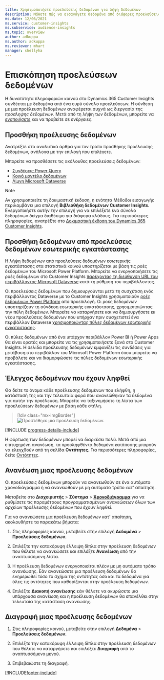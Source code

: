 ```yaml
---
title: Χρησιμοποιήστε προελεύσεις δεδομένων για λήψη δεδομένων
description: Μάθετε πώς να εισαγάγετε δεδομένα από διάφορες προελεύσεις.
ms.date: 12/06/2021
ms.service: customer-insights
ms.subservice: audience-insights
ms.topic: overview
author: adkuppa
ms.author: adkuppa
ms.reviewer: mhart
manager: shellyha
---
```


# <a name="data-sources-overview"></a>Επισκόπηση προελεύσεων δεδομένων



Η δυνατότητα πληροφοριών κοινού στο Dynamics 365 Customer Insights συνδέεται με δεδομένα από ένα ευρύ σύνολο προελεύσεων. Η σύνδεση με μια προέλευση δεδομένων αναφέρεται συχνά ως διεργασία της *πρόσληψης δεδομένων*. Μετά από τη λήψη των δεδομένων, μπορείτε να [ενοποιήσετε](data-unification.md) και να προβείτε σε ενέργειες.

## <a name="add-a-data-source"></a>Προσθήκη προέλευσης δεδομένων

Ανατρέξτε στα αναλυτικά άρθρα για τον τρόπο προσθήκης προέλευσης δεδομένων, ανάλογα με την επιλογή που επιλέγετε.

Μπορείτε να προσθέσετε τις ακόλουθες προελεύσεις δεδομένων:

- [Συνδέσεις Power Query](connect-power-query.md)
- [Κοινό μοντέλο δεδομένων](connect-common-data-model.md)
- [Λίμνη Microsoft Dataverse](connect-dataverse-managed-lake.md)

> [!NOTE]
> Αν χρησιμοποιείτε τη δοκιμαστική έκδοση, η ενότητα Μέθοδοι εισαγωγής περιλαμβάνει μια επιλογή **Βιβλιοθήκη δεδομένων Customer Insights**. Ενεργοποιήστε αυτήν την επιλογή για να επιλέξετε ένα σύνολο δεδομένων δείγμα διαθέσιμο για διάφορα κλάδους. Για περισσότερες πληροφορίες, ανατρέξτε στο [Δοκιμαστική έκδοση του Dynamics 365 Customer Insights](../trial-signup.md).

## <a name="add-data-from-on-premises-data-sources"></a>Προσθήκη δεδομένων από προελεύσεις δεδομένων εσωτερικής εγκατάστασης

Η λήψη δεδομένων από προελεύσεις δεδομένων εσωτερικής εγκατάστασης στα στατιστικά κοινού υποστηρίζεται με βάση τις ροές δεδομένων του Microsoft Power Platform. Μπορείτε να ενεργοποιήσετε τις ροές δεδομένων στο Customer Insights [παρέχοντας τη διεύθυνση URL του περιβάλλοντος Microsoft Dataverse](create-environment.md) κατά τη ρύθμιση του περιβάλλοντος.

Οι προελεύσεις δεδομένων που δημιουργούνται μετά τη συσχέτιση ενός περιβάλλοντος Dataverse με το Customer Insights χρησιμοποιούν [ροές δεδομένων Power Platform](/power-query/dataflows/overview-dataflows-across-power-platform-dynamics-365) από προεπιλογή. Οι ροές δεδομένων υποστηρίζουν τη σύνδεση εσωτερικής εγκατάστασης, χρησιμοποιώντας την πύλη δεδομένων. Μπορείτε να καταργήσετε και να δημιουργήσετε εκ νέου προελεύσεις δεδομένων που υπήρχαν πριν συσχετιστεί ένα περιβάλλον Dataverse [χρησιμοποιώντας πύλες δεδομένων εσωτερικής εγκατάστασης](/data-integration/gateway/service-gateway-app).

Οι πύλες δεδομένων από ένα υπάρχον περιβάλλον Power BI ή Power Apps θα είναι ορατές και μπορείτε να τις χρησιμοποιήσετε ξανά στο Customer Insights. Η σελίδα προέλευσης δεδομένων εμφανίζει τις συνδέσεις για μετάβαση στο περιβάλλον του Microsoft Power Platform όπου μπορείτε να προβάλετε και να διαμορφώσετε τις πύλες δεδομένων εσωτερικής εγκατάστασης.

## <a name="review-ingested-data"></a>Έλεγχος δεδομένων που έχουν ληφθεί

Θα δείτε το όνομα κάθε προέλευσης δεδομένων που ελήφθη, η κατάστασή της και την τελευταία φορά που ανανεώθηκαν τα δεδομένα για αυτήν την προέλευση. Μπορείτε να ταξινομήσετε τη λίστα των προελεύσεων δεδομένων με βάση κάθε στήλη.

> [!div class="mx-imgBorder"]
> ![Προστέθηκε μια προέλευση δεδομένων.](media/configure-data-datasource-added.png "Προστέθηκε μια προέλευση δεδομένων")

[!INCLUDE [progress-details-include](../includes/progress-details-pane.md)]

Η φόρτωση των δεδομένων μπορεί να διαρκέσει πολύ. Μετά από μια επιτυχημένη ανανέωση, τα προσληφθέντα δεδομένα κατάποσης μπορούν να ελεγχθούν από τη σελίδα **Οντότητες**. Για περισσότερες πληροφορίες, δείτε [Οντότητες](entities.md).

## <a name="refresh-a-data-source"></a>Ανανέωση μιας προέλευσης δεδομένων

Οι προελεύσεις δεδομένων μπορούν να ανανεωθούν σε ένα αυτόματο χρονοδιάγραμμα ή να ανανεωθούν με μη αυτόματο τρόπο κατ' απαίτηση. 

Μεταβείτε στο **Διαχειριστής** > **Σύστημα** > [**Χρονοδιάγραμμα**](system.md#schedule-tab) για να ρυθμίσετε τις παραμέτρους προγραμματισμένων ανανεώσεων όλων των αρχείων προέλευσης δεδομένων που έχουν ληφθεί.

Για να ανανεώσετε μια προέλευση δεδομένων κατ' απαίτηση, ακολουθήστε τα παρακάτω βήματα:

1. Στις πληροφορίες κοινού, μεταβείτε στην επιλογή **Δεδομένα** > **Προελεύσεις δεδομένων**.

2. Επιλέξτε την κατακόρυφη έλλειψη δίπλα στην προέλευση δεδομένων που θέλετε να ανανεώσετε και επιλέξτε **Ανανέωση** από την αναπτυσσόμενη λίστα.

3. Η προέλευση δεδομένων ενεργοποιείται πλέον με μη αυτόματο τρόπο ανανέωσης. Εάν ανανεώσετε μια προέλευση δεδομένων θα ενημερωθεί τόσο το σχήμα της οντότητας όσο και τα δεδομένα για όλες τις οντότητες που καθορίζονται στην προέλευση δεδομένων.

4. Επιλέξτε **Διακοπή ανανέωσης** εάν θέλετε να ακυρώσετε μια υπάρχουσα ανανέωση και η προέλευση δεδομένων θα επανέλθει στην τελευταία της κατάσταση ανανέωσης.

## <a name="delete-a-data-source"></a>Διαγραφή μιας προέλευσης δεδομένων

1. Στις πληροφορίες κοινού, μεταβείτε στην επιλογή **Δεδομένα** > **Προελεύσεις δεδομένων**.

2. Επιλέξτε την κατακόρυφη έλλειψη δίπλα στην προέλευση δεδομένων που θέλετε να καταργήσετε και επιλέξτε **Διαγραφή** από το αναπτυσσόμενο μενού.

3. Επιβεβαιώστε τη διαγραφή.


[!INCLUDE[footer-include](../includes/footer-banner.md)]
